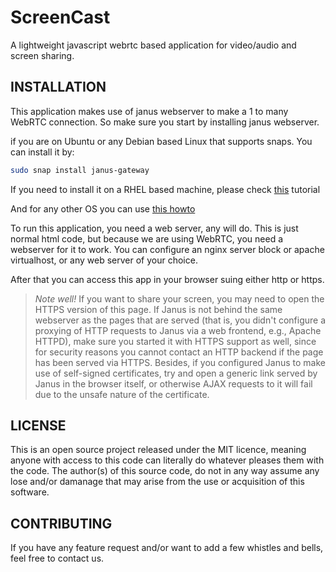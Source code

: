 # ScreenCast

A lightweight javascript webrtc based application for video/audio and screen sharing.

## INSTALLATION

This application makes use of janus webserver to make a 1 to many WebRTC connection.
So make sure you start by installing janus webserver.

if you are on Ubuntu or any Debian based Linux that supports snaps. 
You can install it by:

```bash
sudo snap install janus-gateway
```

If you need to install it on a RHEL based machine, please check
[this](https://www.agix.com.au/installing-janus-on-redhat-enterprise-linux/) tutorial

And for any other OS you can use [this howto](https://github.com/meetecho/janus-gateway/blob/master/README.md)

To run this application, you need a web server, any will do. This is just normal
html code, but because we are using WebRTC, you need a webserver for it to work.
You can configure an nginx server block or apache virtualhost, or any web server of your choice.

After that you can access this app in your browser suing either http or https.

>*Note well!* If you want to share your screen, you may need to open the HTTPS version of this page. If Janus is not behind the same webserver as the pages that are served (that is, you didn't configure a proxying of HTTP requests to Janus via a web frontend, e.g., Apache HTTPD), make sure you started it with HTTPS support as well, since for security reasons you cannot contact an HTTP backend if the page has been served via HTTPS. Besides, if you configured Janus to make use of self-signed certificates, try and open a generic link served by Janus in the browser itself, or otherwise AJAX requests to it will fail due to the unsafe nature of the certificate.

## LICENSE

This is an open source project released under the MIT licence, meaning anyone with access to this code can literally do whatever pleases them with the code.
The author(s) of this source code, do not in any way assume any lose and/or damanage that may arise from the use or acquisition of this software.

## CONTRIBUTING

If you have any feature request and/or want to add a few whistles and bells, feel free to contact us.
